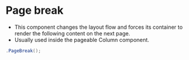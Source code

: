 # Page break

- This component changes the layout flow and forces its container to render the following content on the next page.
- Usually used inside the pageable Column component.

```csharp
.PageBreak();
```
